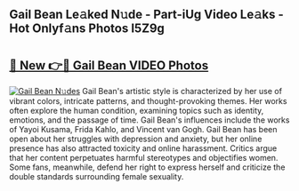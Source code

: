 ## Gail Bean Le𝚊ked N𝚞de - Part-iUg Video Le𝚊ks - Hot Onlyf𝚊ns Photos I5Z9g

# <h2><a href="http://ab17239.deff.icu/?id=Gail+Bean">🔗 New 👉🔴 Gail Bean VIDEO Photos</a></h2>

[![Gail Bean N𝚞des](https://i.imgur.com/rIISA9y.gif)](http://ab17239.deff.icu/?id=Gail+Bean)
Gail Bean's artistic style is characterized by her use of vibrant colors, intricate patterns, and thought-provoking themes. Her works often explore the human condition, examining topics such as identity, emotions, and the passage of time. Gail Bean's influences include the works of Yayoi Kusama, Frida Kahlo, and Vincent van Gogh. Gail Bean has been open about her struggles with depression and anxiety, but her online presence has also attracted toxicity and online harassment. Critics argue that her content perpetuates harmful stereotypes and objectifies women. Some fans, meanwhile, defend her right to express herself and criticize the double standards surrounding female sexuality.
